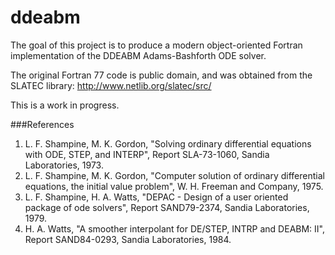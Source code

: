 ddeabm
======

The goal of this project is to produce a modern object-oriented Fortran implementation of the DDEABM Adams-Bashforth ODE solver.

The original Fortran 77 code is public domain, and was obtained from the SLATEC library: http://www.netlib.org/slatec/src/

This is a work in progress.

###References

1.  L. F. Shampine, M. K. Gordon, "Solving ordinary differential equations with ODE, STEP, and INTERP",  Report SLA-73-1060, Sandia Laboratories, 1973.
2.  L. F. Shampine, M. K. Gordon, "Computer solution of ordinary differential equations, the initial value problem", W. H. Freeman and Company, 1975.
3. L. F. Shampine, H. A. Watts, "DEPAC - Design of a user oriented package of ode solvers", Report SAND79-2374, Sandia Laboratories, 1979.
4.  H. A. Watts, "A smoother interpolant for DE/STEP, INTRP and DEABM: II", Report SAND84-0293, Sandia Laboratories, 1984.
